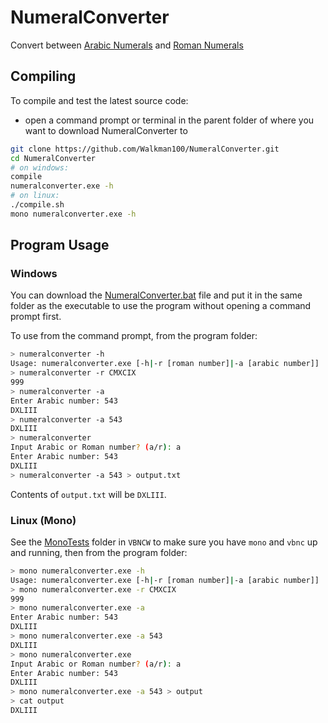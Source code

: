 # NumeralConverter
Convert between [Arabic Numerals](https://en.wikipedia.org/wiki/Arabic_numerals) and [Roman Numerals](https://en.wikipedia.org/wiki/Roman_numerals)

## Compiling
To compile and test the latest source code:
- open a command prompt or terminal in the parent folder of where you want to download NumeralConverter to
```sh
git clone https://github.com/Walkman100/NumeralConverter.git
cd NumeralConverter
# on windows:
compile
numeralconverter.exe -h
# on linux:
./compile.sh
mono numeralconverter.exe -h
```

## Program Usage
### Windows
You can download the [NumeralConverter.bat](https://github.com/Walkman100/NumeralConverter/blob/master/numeralconverter.bat) file and put it in the same folder as the executable to use the program without opening a command prompt first.

To use from the command prompt, from the program folder:
```sh
> numeralconverter -h
Usage: numeralconverter.exe [-h|-r [roman number]|-a [arabic number]]
> numeralconverter -r CMXCIX
999
> numeralconverter -a
Enter Arabic number: 543
DXLIII
> numeralconverter -a 543
DXLIII
> numeralconverter
Input Arabic or Roman number? (a/r): a
Enter Arabic number: 543
DXLIII
> numeralconverter -a 543 > output.txt
```
Contents of `output.txt` will be `DXLIII`.

### Linux (Mono)
See the [MonoTests](https://github.com/Walkman100/VBNCW/tree/master/MonoTests) folder in `VBNCW` to make sure you have `mono` and `vbnc` up and running, then from the program folder:
```sh
> mono numeralconverter.exe -h
Usage: numeralconverter.exe [-h|-r [roman number]|-a [arabic number]]
> mono numeralconverter.exe -r CMXCIX
999
> mono numeralconverter.exe -a
Enter Arabic number: 543
DXLIII
> mono numeralconverter.exe -a 543
DXLIII
> mono numeralconverter.exe
Input Arabic or Roman number? (a/r): a
Enter Arabic number: 543
DXLIII
> mono numeralconverter.exe -a 543 > output
> cat output
DXLIII
```
